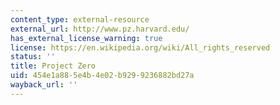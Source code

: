 ```yaml
---
content_type: external-resource
external_url: http://www.pz.harvard.edu/
has_external_license_warning: true
license: https://en.wikipedia.org/wiki/All_rights_reserved
status: ''
title: Project Zero
uid: 454e1a88-5e4b-4e02-b929-9236882bd27a
wayback_url: ''
---
```

